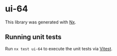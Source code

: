 # ui-64

This library was generated with [Nx](https://nx.dev).

## Running unit tests

Run `nx test ui-64` to execute the unit tests via [Vitest](https://vitest.dev/).

